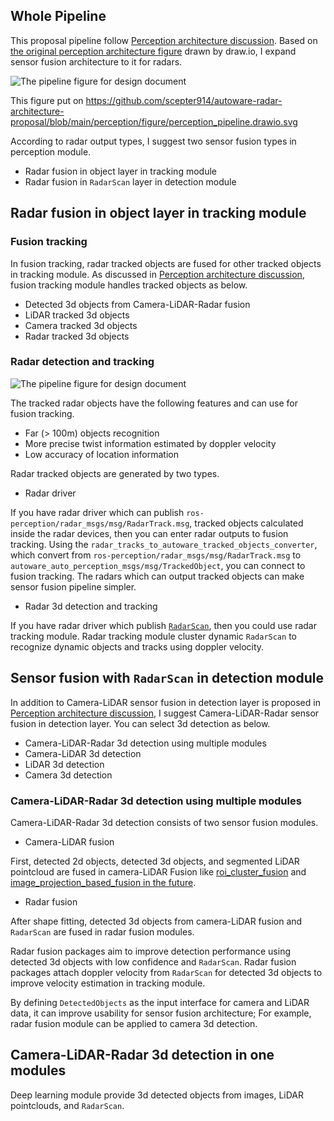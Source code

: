 ## Whole Pipeline

This proposal pipeline follow [Perception architecture discussion](https://github.com/autowarefoundation/autoware/discussions/3).
Based on [the original perception architecture figure](https://github.com/scepter914/autoware-radar-architecture-proposal/blob/main/perception/figure/perception_pipeline_original.drawio.svg) drawn by draw.io, I expand sensor fusion architecture to it for radars.

![The pipeline figure for design document](https://raw.githubusercontent.com/scepter914/autoware-radar-architecture-proposal/main/perception/figure/perception_pipeline.drawio.svg)

This figure put on <https://github.com/scepter914/autoware-radar-architecture-proposal/blob/main/perception/figure/perception_pipeline.drawio.svg>

According to radar output types, I suggest two sensor fusion types in perception module.

- Radar fusion in object layer in tracking module
- Radar fusion in `RadarScan` layer in detection module

## Radar fusion in object layer in tracking module

### Fusion tracking

In fusion tracking, radar tracked objects are fused for other tracked objects in tracking module.
As discussed in [Perception architecture discussion](https://github.com/autowarefoundation/autoware/discussions/3), fusion tracking module handles tracked objects as below.

- Detected 3d objects from Camera-LiDAR-Radar fusion
- LiDAR tracked 3d objects
- Camera tracked 3d objects
- Radar tracked 3d objects

### Radar detection and tracking

![The pipeline figure for design document](https://raw.githubusercontent.com/scepter914/autoware-radar-architecture-proposal/main/perception/figure/radar_detection_tracking.drawio.svg)


The tracked radar objects have the following features and can use for fusion tracking.

- Far (> 100m) objects recognition
- More precise twist information estimated by doppler velocity
- Low accuracy of location information

Radar tracked objects are generated by two types.

- Radar driver

If you have radar driver which can publish `ros-perception/radar_msgs/msg/RadarTrack.msg`, tracked objects calculated inside the radar devices, then you can enter radar outputs to fusion tracking.
Using the `radar_tracks_to_autoware_tracked_objects_converter`, which convert from `ros-perception/radar_msgs/msg/RadarTrack.msg` to `autoware_auto_perception_msgs/msg/TrackedObject`, you can connect to fusion tracking.
The radars which can output tracked objects can make sensor fusion pipeline simpler.

- Radar 3d detection and tracking

If you have radar driver which publish [`RadarScan`](https://github.com/ros-perception/radar_msgs/blob/ros2/msg/RadarScan.msg), then you could use  radar tracking module.
Radar tracking module cluster dynamic `RadarScan` to recognize dynamic objects and tracks using doppler velocity.

## Sensor fusion with `RadarScan` in detection module

In addition to Camera-LiDAR sensor fusion in detection layer is proposed in [Perception architecture discussion](https://github.com/autowarefoundation/autoware/discussions/3), I suggest Camera-LiDAR-Radar sensor fusion in detection layer.
You can select 3d detection as below.

- Camera-LiDAR-Radar 3d detection using multiple modules
- Camera-LiDAR 3d detection
- LiDAR 3d detection
- Camera 3d detection

### Camera-LiDAR-Radar 3d detection using multiple modules

Camera-LiDAR-Radar 3d detection consists of two sensor fusion modules.

- Camera-LiDAR fusion

First, detected 2d objects, detected 3d objects, and segmented LiDAR pointcloud are fused in camera-LiDAR Fusion like [roi_cluster_fusion](https://github.com/autowarefoundation/autoware.universe/tree/main/perception/roi_cluster_fusion) and [image_projection_based_fusion in the future](https://github.com/autowarefoundation/autoware.universe/pull/548).

- Radar fusion

After shape fitting, detected 3d objects from camera-LiDAR fusion and  `RadarScan` are fused in radar fusion modules.

Radar fusion packages aim to improve detection performance using detected 3d objects with low confidence and `RadarScan`.
Radar fusion packages attach doppler velocity from `RadarScan` for detected 3d objects to improve velocity estimation in tracking module.

By defining `DetectedObjects` as the input interface for camera and LiDAR data, it can improve usability for sensor fusion architecture; For example, radar fusion module can be applied to camera 3d detection.

## Camera-LiDAR-Radar 3d detection in one modules

Deep learning module provide 3d detected objects from images, LiDAR pointclouds, and `RadarScan`.
